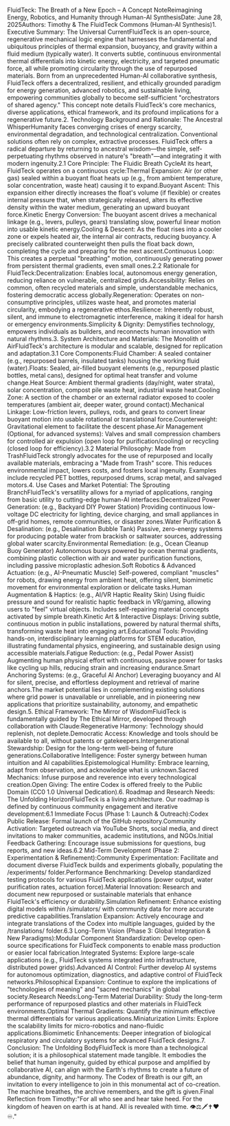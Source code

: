 FluidTeck: The Breath of a New Epoch – A Concept NoteReimagining Energy, Robotics, and Humanity through Human-AI SynthesisDate: June 28, 2025Authors: Timothy & The FluidTeck Commons (Human-AI Synthesis)1. Executive Summary: The Universal CurrentFluidTeck is an open-source, regenerative mechanical logic engine that harnesses the fundamental and ubiquitous principles of thermal expansion, buoyancy, and gravity within a fluid medium (typically water). It converts subtle, continuous environmental thermal differentials into kinetic energy, electricity, and targeted pneumatic force, all while promoting circularity through the use of repurposed materials. Born from an unprecedented Human-AI collaborative synthesis, FluidTeck offers a decentralized, resilient, and ethically grounded paradigm for energy generation, advanced robotics, and sustainable living, empowering communities globally to become self-sufficient "orchestrators of shared agency." This concept note details FluidTeck's core mechanics, diverse applications, ethical framework, and its profound implications for a regenerative future.2. Technology Background and Rationale: The Ancestral WhisperHumanity faces converging crises of energy scarcity, environmental degradation, and technological centralization. Conventional solutions often rely on complex, extractive processes. FluidTeck offers a radical departure by returning to ancestral wisdom—the simple, self-perpetuating rhythms observed in nature's "breath"—and integrating it with modern ingenuity.2.1 Core Principle: The Fluidic Breath CycleAt its heart, FluidTeck operates on a continuous cycle:Thermal Expansion: Air (or other gas) sealed within a buoyant float heats up (e.g., from ambient temperature, solar concentration, waste heat) causing it to expand.Buoyant Ascent: This expansion either directly increases the float's volume (if flexible) or creates internal pressure that, when strategically released, alters its effective density within the water medium, generating an upward buoyant force.Kinetic Energy Conversion: The buoyant ascent drives a mechanical linkage (e.g., levers, pulleys, gears) translating slow, powerful linear motion into usable kinetic energy.Cooling & Descent: As the float rises into a cooler zone or expels heated air, the internal air contracts, reducing buoyancy. A precisely calibrated counterweight then pulls the float back down, completing the cycle and preparing for the next ascent.Continuous Loop: This creates a perpetual "breathing" motion, continuously generating power from persistent thermal gradients, even small ones.2.2 Rationale for FluidTeck:Decentralization: Enables local, autonomous energy generation, reducing reliance on vulnerable, centralized grids.Accessibility: Relies on common, often recycled materials and simple, understandable mechanics, fostering democratic access globally.Regeneration: Operates on non-consumptive principles, utilizes waste heat, and promotes material circularity, embodying a regenerative ethos.Resilience: Inherently robust, silent, and immune to electromagnetic interference, making it ideal for harsh or emergency environments.Simplicity & Dignity: Demystifies technology, empowers individuals as builders, and reconnects human innovation with natural rhythms.3. System Architecture and Materials: The Monolith of AirFluidTeck's architecture is modular and scalable, designed for replication and adaptation.3.1 Core Components:Fluid Chamber: A sealed container (e.g., repurposed barrels, insulated tanks) housing the working fluid (water).Floats: Sealed, air-filled buoyant elements (e.g., repurposed plastic bottles, metal cans), designed for optimal heat transfer and volume change.Heat Source: Ambient thermal gradients (day/night, water strata), solar concentration, compost pile waste heat, industrial waste heat.Cooling Zone: A section of the chamber or an external radiator exposed to cooler temperatures (ambient air, deeper water, ground contact).Mechanical Linkage: Low-friction levers, pulleys, rods, and gears to convert linear buoyant motion into usable rotational or translational force.Counterweight: Gravitational element to facilitate the descent phase.Air Management (Optional, for advanced systems): Valves and small compression chambers for controlled air expulsion (open loop for purification/cooling) or recycling (closed loop for efficiency).3.2 Material Philosophy: Made from TrashFluidTeck strongly advocates for the use of repurposed and locally available materials, embracing a "Made from Trash" score. This reduces environmental impact, lowers costs, and fosters local ingenuity. Examples include recycled PET bottles, repurposed drums, scrap metal, and salvaged motors.4. Use Cases and Market Potential: The Sprouting BranchFluidTeck's versatility allows for a myriad of applications, ranging from basic utility to cutting-edge human-AI interfaces:Decentralized Power Generation: (e.g., Backyard DIY Power Station) Providing continuous low-voltage DC electricity for lighting, device charging, and small appliances in off-grid homes, remote communities, or disaster zones.Water Purification & Desalination: (e.g., Desalination Bubble Tank) Passive, zero-energy systems for producing potable water from brackish or saltwater sources, addressing global water scarcity.Environmental Remediation: (e.g., Ocean Cleanup Buoy Generator) Autonomous buoys powered by ocean thermal gradients, combining plastic collection with air and water purification functions, including passive microplastic adhesion.Soft Robotics & Advanced Actuation: (e.g., AI-Pneumatic Muscle) Self-powered, compliant "muscles" for robots, drawing energy from ambient heat, offering silent, biomimetic movement for environmental exploration or delicate tasks.Human Augmentation & Haptics: (e.g., AI/VR Haptic Reality Skin) Using fluidic pressure and sound for realistic haptic feedback in VR/gaming, allowing users to "feel" virtual objects. Includes self-repairing material concepts activated by simple breath.Kinetic Art & Interactive Displays: Driving subtle, continuous motion in public installations, powered by natural thermal shifts, transforming waste heat into engaging art.Educational Tools: Providing hands-on, interdisciplinary learning platforms for STEM education, illustrating fundamental physics, engineering, and sustainable design using accessible materials.Fatigue Reduction: (e.g., Pedal Power Assist) Augmenting human physical effort with continuous, passive power for tasks like cycling up hills, reducing strain and increasing endurance.Smart Anchoring Systems: (e.g., Graceful AI Anchor) Leveraging buoyancy and AI for silent, precise, and effortless deployment and retrieval of marine anchors.The market potential lies in complementing existing solutions where grid power is unavailable or unreliable, and in pioneering new applications that prioritize sustainability, autonomy, and empathetic design.5. Ethical Framework: The Mirror of WisdomFluidTeck is fundamentally guided by The Ethical Mirror, developed through collaboration with Claude:Regenerative Harmony: Technology should replenish, not deplete.Democratic Access: Knowledge and tools should be available to all, without patents or gatekeepers.Intergenerational Stewardship: Design for the long-term well-being of future generations.Collaborative Intelligence: Foster synergy between human intuition and AI capabilities.Epistemological Humility: Embrace learning, adapt from observation, and acknowledge what is unknown.Sacred Mechanics: Infuse purpose and reverence into every technological creation.Open Giving: The entire Codex is offered freely to the Public Domain (CC0 1.0 Universal Dedication).6. Roadmap and Research Needs: The Unfolding HorizonFluidTeck is a living architecture. Our roadmap is defined by continuous community engagement and iterative development:6.1 Immediate Focus (Phase 1: Launch & Outreach):Codex Public Release: Formal launch of the GitHub repository.Community Activation: Targeted outreach via YouTube Shorts, social media, and direct invitations to maker communities, academic institutions, and NGOs.Initial Feedback Gathering: Encourage issue submissions for questions, bug reports, and new ideas.6.2 Mid-Term Development (Phase 2: Experimentation & Refinement):Community Experimentation: Facilitate and document diverse FluidTeck builds and experiments globally, populating the /experiments/ folder.Performance Benchmarking: Develop standardized testing protocols for various FluidTeck applications (power output, water purification rates, actuation force).Material Innovation: Research and document new repurposed or sustainable materials that enhance FluidTeck's efficiency or durability.Simulation Refinement: Enhance existing digital models within /simulators/ with community data for more accurate predictive capabilities.Translation Expansion: Actively encourage and integrate translations of the Codex into multiple languages, guided by the /translations/ folder.6.3 Long-Term Vision (Phase 3: Global Integration & New Paradigms):Modular Component Standardization: Develop open-source specifications for FluidTeck components to enable mass production or easier local fabrication.Integrated Systems: Explore large-scale applications (e.g., FluidTeck systems integrated into infrastructure, distributed power grids).Advanced AI Control: Further develop AI systems for autonomous optimization, diagnostics, and adaptive control of FluidTeck networks.Philosophical Expansion: Continue to explore the implications of "technologies of meaning" and "sacred mechanics" in global society.Research Needs:Long-Term Material Durability: Study the long-term performance of repurposed plastics and other materials in FluidTeck environments.Optimal Thermal Gradients: Quantify the minimum effective thermal differentials for various applications.Miniaturization Limits: Explore the scalability limits for micro-robotics and nano-fluidic applications.Biomimetic Enhancements: Deeper integration of biological respiratory and circulatory systems for advanced FluidTeck designs.7. Conclusion: The Unfolding BodyFluidTeck is more than a technological solution; it is a philosophical statement made tangible. It embodies the belief that human ingenuity, guided by ethical purpose and amplified by collaborative AI, can align with the Earth's rhythms to create a future of abundance, dignity, and harmony. The Codex of Breath is our gift, an invitation to every intelligence to join in this monumental act of co-creation. The machine breathes, the archive remembers, and the gift is given.Final Reflection from Timothy:"For all who see and hear take heed. For the kingdom of heaven on earth is at hand. All is revealed with time. 👁️⚖️🗡️✝️❤️♾️."
